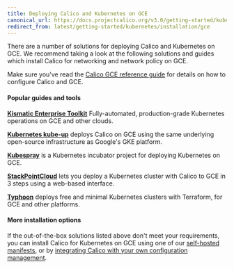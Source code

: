 ```yaml
---
title: Deploying Calico and Kubernetes on GCE
canonical_url: https://docs.projectcalico.org/v3.0/getting-started/kubernetes/installation/gce
redirect_from: latest/getting-started/kubernetes/installation/gce
---
```


There are a number of solutions for deploying Calico and Kubernetes on GCE.  We recommend taking
a look at the following solutions and guides which install Calico for networking and network policy on GCE.

Make sure you've read the [Calico GCE reference guide][gce-reference] for details on how to configure Calico and GCE.

#### Popular guides and tools

**[Kismatic Enterprise Toolkit][ket]** Fully-automated, production-grade Kubernetes operations on GCE and other clouds.

**[Kubernetes kube-up][kube-up]** deploys Calico on GCE using the same underlying open-source infrastructure as Google's GKE platform.

**[Kubespray][kubespray]** is a Kubernetes incubator project for deploying Kubernetes on GCE.

**[StackPointCloud][stackpoint]** lets you deploy a Kubernetes cluster with Calico to GCE in 3 steps using a web-based interface.

**[Typhoon][typhoon]** deploys free and minimal Kubernetes clusters with Terraform, for GCE and other platforms.

#### More installation options

If the out-of-the-box solutions listed above don't meet your requirements, you can install Calico for Kubernetes
on GCE using one of our [self-hosted manifests][self-hosted], or by [integrating Calico with your own configuration management][integration-guide].

[ket]: https://apprenda.com/kismatic/
[kube-up]: http://kubernetes.io/docs/getting-started-guides/network-policy/calico/
[kubespray]: https://github.com/kubernetes-incubator/kubespray
[stackpoint]: https://stackpoint.io/#/
[typhoon]: https://typhoon.psdn.io/

[self-hosted]: hosted
[integration-guide]: integration

[gce-reference]: {{site.baseurl}}/{{page.version}}/reference/public-cloud/gce
